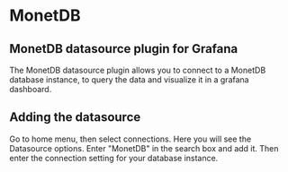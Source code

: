# MonetDB

## MonetDB datasource plugin for Grafana

The MonetDB datasource plugin allows you to connect to a MonetDB database instance, to query the data and visualize it in a grafana dashboard.

## Adding the datasource

Go to home menu, then select connections. Here you will see the Datasource options. Enter "MonetDB" in the search box and add it. Then enter the connection setting for your database instance.
